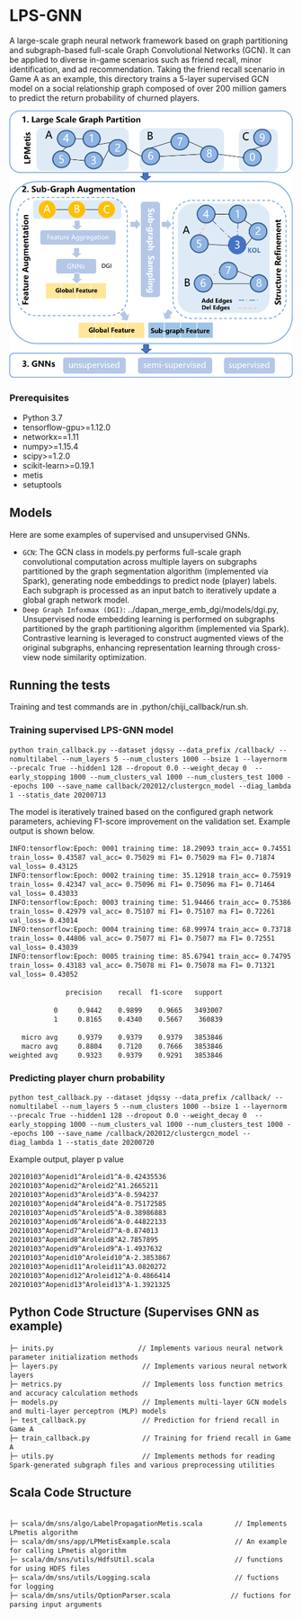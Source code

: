 # LPS-GNN
<!--基于图分割和子图全量图神经网络(Graph Convoutional Networks, GCN)的大规模图神经网络框架。可用于游戏内丰富的应用场景，比如好友召回，未成年人识别、广告推荐等。本目录以游戏A好友召回为例，对2亿+游戏玩家组成的游戏社交关系图训练5层有监督GCN模型。以预测流失玩家的回流概率。-->
A large-scale graph neural network framework based on graph partitioning and subgraph-based full-scale Graph Convolutional Networks (GCN). It can be applied to diverse in-game scenarios such as friend recall, minor identification, and ad recommendation. Taking the friend recall scenario in Game A as an example, this directory trains a 5-layer supervised GCN model on a social relationship graph composed of over 200 million gamers to predict the return probability of churned players.

![image-20210106184901](./python/img/LPS-GNN.png)

### Prerequisites
* Python 3.7
* tensorflow-gpu>=1.12.0
* networkx==1.11
* numpy>=1.15.4
* scipy>=1.2.0
* scikit-learn>=0.19.1
* metis
* setuptools

## Models
<!--目前该大规模GCN框架已实现以下模型。-->
Here are some examples of supervised and unsupervised GNNs.
* `GCN`: The GCN class in models.py performs full-scale graph convolutional computation across multiple layers on subgraphs partitioned by the graph segmentation algorithm (implemented via Spark), generating node embeddings to predict node (player) labels. Each subgraph is processed as an input batch to iteratively update a global graph network model.
* `Deep Graph Infoxmax (DGI)`: ../dapan_merge_emb_dgi/models/dgi.py, Unsupervised node embedding learning is performed on subgraphs partitioned by the graph partitioning algorithm (implemented via Spark). Contrastive learning is leveraged to construct augmented views of the original subgraphs, enhancing representation learning through cross-view node similarity optimization.



## Running the tests
Training and test commands are in .python/chiji_callback/run.sh.
### Training supervised LPS-GNN model
```
python train_callback.py --dataset jdqssy --data_prefix /callback/ --nomultilabel --num_layers 5 --num_clusters 1000 --bsize 1 --layernorm --precalc True --hidden1 128 --dropout 0.0 --weight_decay 0  --early_stopping 1000 --num_clusters_val 1000 --num_clusters_test 1000 --epochs 100 --save_name callback/202012/clustergcn_model --diag_lambda 1 --statis_date 20200713
```
The model is iteratively trained based on the configured graph network parameters, achieving F1-score improvement on the validation set. Example output is shown below.
```
INFO:tensorflow:Epoch: 0001 training time: 18.29093 train_acc= 0.74551 train_loss= 0.43587 val_acc= 0.75029 mi F1= 0.75029 ma F1= 0.71874 val_loss= 0.43125 
INFO:tensorflow:Epoch: 0002 training time: 35.12918 train_acc= 0.75919 train_loss= 0.42347 val_acc= 0.75096 mi F1= 0.75096 ma F1= 0.71464 val_loss= 0.43033 
INFO:tensorflow:Epoch: 0003 training time: 51.94466 train_acc= 0.75386 train_loss= 0.42979 val_acc= 0.75107 mi F1= 0.75107 ma F1= 0.72261 val_loss= 0.43014 
INFO:tensorflow:Epoch: 0004 training time: 68.99974 train_acc= 0.73718 train_loss= 0.44806 val_acc= 0.75077 mi F1= 0.75077 ma F1= 0.72551 val_loss= 0.43039 
INFO:tensorflow:Epoch: 0005 training time: 85.67941 train_acc= 0.74795 train_loss= 0.43183 val_acc= 0.75078 mi F1= 0.75078 ma F1= 0.71321 val_loss= 0.43052 

              precision    recall  f1-score   support

           0     0.9442    0.9899    0.9665   3493007
           1     0.8165    0.4340    0.5667    360839

   micro avg     0.9379    0.9379    0.9379   3853846
   macro avg     0.8804    0.7120    0.7666   3853846
weighted avg     0.9323    0.9379    0.9291   3853846
```


### Predicting player churn probability
```
python test_callback.py --dataset jdqssy --data_prefix /callback/ --nomultilabel --num_layers 5 --num_clusters 1000 --bsize 1 --layernorm --precalc True --hidden1 128 --dropout 0.0 --weight_decay 0  --early_stopping 1000 --num_clusters_val 1000 --num_clusters_test 1000 --epochs 100 --save_name /callback/202012/clustergcn_model --diag_lambda 1 --statis_date 20200720
```
Example output, player p value
```
20210103^Aopenid1^Aroleid1^A-0.42435536
20210103^Aopenid2^Aroleid2^A1.2665211
20210103^Aopenid3^Aroleid3^A-0.594237
20210103^Aopenid4^Aroleid4^A-0.75172585
20210103^Aopenid5^Aroleid5^A-0.38986883
20210103^Aopenid6^Aroleid6^A-0.44822133
20210103^Aopenid7^Aroleid7^A-0.874013
20210103^Aopenid8^Aroleid8^A2.7857895
20210103^Aopenid9^Aroleid9^A-1.4937632
20210103^Aopenid10^Aroleid10^A-2.3853867
20210103^Aopenid11^Aroleid11^A3.0820272
20210103^Aopenid12^Aroleid12^A-0.4866414
20210103^Aopenid13^Aroleid13^A-1.3921325
```

## Python Code Structure (Supervises GNN as example)

```
├─ inits.py                     // Implements various neural network parameter initialization methods  
├─ layers.py                     // Implements various neural network layers  
├─ metrics.py                    // Implements loss function metrics and accuracy calculation methods  
├─ models.py                     // Implements multi-layer GCN models and multi-layer perceptron (MLP) models  
├─ test_callback.py              // Prediction for friend recall in Game A 
├─ train_callback.py             // Training for friend recall in Game A 
├─ utils.py                      // Implements methods for reading Spark-generated subgraph files and various preprocessing utilities  
```

## Scala Code Structure

```

├─ scala/dm/sns/algo/LabelPropagationMetis.scala        // Implements LPmetis algorithm                       
├─ scala/dm/sns/app/LPMetisExample.scala                // An example for calling LPmetis algorithm
├─ scala/dm/sns/utils/HdfsUtil.scala                    // functions for using HDFS files  
├─ scala/dm/sns/utils/Logging.scala                     // fuctions for logging  
├─ scala/dm/sns/utils/OptionParser.scala               // fuctions for parsing input arguments

```